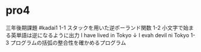# pro4
三年後期課題
#kadai1
1-1
スタックを用いた逆ポーランド関数
1-2
小文字で始まる英単語は逆になるように出力
I have lived in Tokyo 
        ↓
I evah devil ni Tokyo
1-3
プログラムの括弧の整合性を確かめるプログラム


